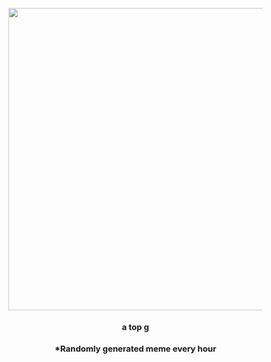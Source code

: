 <p align="center">
        <img src="https://i.redd.it/mjjv9do1fvj91.jpg" width="600" height="600">
        </p>
        <h3 align="center">a top g</h3>
        <h3 align="center">*Randomly generated meme every hour</h3>
    